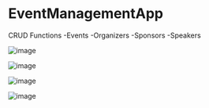 # EventManagementApp

CRUD Functions
-Events
-Organizers
-Sponsors
-Speakers

![image](https://github.com/XaviarR/EventManagementApp/assets/86547764/a95abe55-9791-49e1-903a-ea402e24d842)

![image](https://github.com/XaviarR/EventManagementApp/assets/86547764/2c3aceb5-a928-4b0a-b722-562813aae3d9)

![image](https://github.com/XaviarR/EventManagementApp/assets/86547764/3f3aaa63-2950-4cea-ace6-d929a8fd14bd)

![image](https://github.com/XaviarR/EventManagementApp/assets/86547764/32ac3241-5465-41ad-af0d-826dd4008a60)
